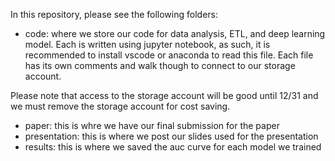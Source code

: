 In this repository, please see the following folders:

- code: where we store our code for data analysis, ETL, and deep learning model. Each is written using jupyter notebook, as such, it is recommended to install vscode or anaconda to read this file. Each file has its own comments and walk though to connect to our storage account.

Please note that access to the storage account will be good until 12/31 and we must remove the storage account for cost saving.

- paper: this is whre we have our final submission for the paper
- presentation: this is where we post our slides used for the presentation
- results: this is where we saved the auc curve for each model we trained
